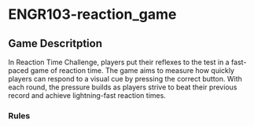 # ENGR103-reaction_game

## Game Descritption
In Reaction Time Challenge, players put their reflexes to the test in a fast-paced game of reaction time. The game aims to measure how quickly players can respond to a visual cue by pressing the correct button. With each round, the pressure builds as players strive to beat their previous record and achieve lightning-fast reaction times.

### Rules
